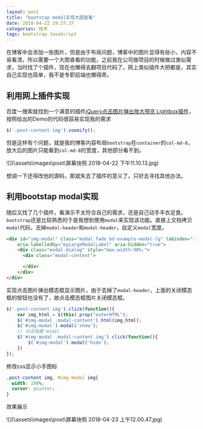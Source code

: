 ```yaml
---
layout: post
title: "bootstap modal实现大图查看"
date: 2018-04-22 19:37:37
categories: 技术
tags: bootstrap JavaScript
---
```

在博客中会添加一些图片，但是由于布局问题，博客中的图片显得有些小，内容不易看清，所以需要一个大图查看的功能，之前我在公司做项目的时候做过类似需求，当时找了个插件，现在也懒得去翻项目代码了。网上类似插件大把都是，其实自己实现也简单，我不是专职前端也懒得弄。
## 利用网上插件实现
百度一搜索就找到一个满意的插件[jQuery点击图片弹出放大预览 Lightbox插件](http://www.jq22.com/jquery-info9102)，按照给出的Demo的代码很容易实现我的需求
```js
$('.post-content img').zoomify();
```
但是这样有个问题，就是我的博客内容布局`bootstrap`在`container`的`col-md-8`，放大后的图片只能看到`col-md-8`的宽度，其他部分看不到。

![](\assets\images\post\屏幕快照 2018-04-22 下午11.10.13.jpg)

想调一下还得改他的源码，那就失去了插件的意义了。只好去寻找其他办法。
## 利用bootstap modal实现
随后又找了几个插件，看演示不太符合自己的需求，还是自己动手丰衣足食。`bootstrap`还是比较熟悉的于是我想到使用`modal`来实现该功能。直接上文档拷贝`modal`代码，去掉`modal-header`和`modal-header`，自定义`modal`宽度。
```html
<div id="img-modal" class="modal fade bd-example-modal-lg" tabindex="-1" role="dialog" 
	aria-labelledby="myLargeModalLabel" aria-hidden="true">
	<div class="modal-dialog" style="max-width:90%;">
	  <div class="modal-content">

	  </div>
	</div>
</div>
```
实现点击图片弹出模态框显示图片，由于去掉了`modal-header`，上面的关闭模态框的按钮也没有了，故点击模态框图片关闭模态框。
```js
$('.post-content img').click(function(){
    var img_html = $(this).prop("outerHTML");
    $('#img-modal .modal-content').html(img_html);
    $('#img-modal').modal('show');
    // 点击隐藏 modal
    $('#img-modal .modal-content img').click(function(){
        $('#img-modal').modal('hide');
    })
});
```
修改css显示小手图标
```css
.post-content img, #img-modal img{
  width: 100%;
  cursor: pointer;
}
```
效果展示

![](\assets\images\post\屏幕快照 2018-04-23 上午12.00.47.jpg)
